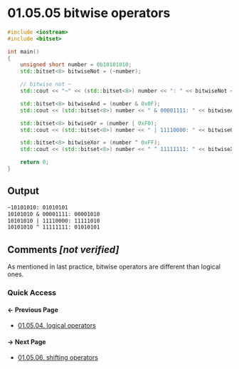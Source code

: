 # 01.05.05 bitwise operators

```cxx
#include <iostream>
#include <bitset>

int main()
{
    unsigned short number = 0b10101010;
    std::bitset<8> bitwiseNot = (~number);

    // bitwise not ~
    std::cout << "~" << (std::bitset<8>) number << ": " << bitwiseNot << std::endl;

    std::bitset<8> bitwiseAnd = (number & 0x0F);
    std::cout << (std::bitset<8>) number << " & 00001111: " << bitwiseAnd << std::endl;

    std::bitset<8> bitwiseOr = (number | 0xF0);
    std::cout << (std::bitset<8>) number << " | 11110000: " << bitwiseOr << std::endl;

    std::bitset<8> bitwiseXor = (number ^ 0xFF);
    std::cout << (std::bitset<8>) number << " ^ 11111111: " << bitwiseXor << std::endl;

    return 0;
}

```

## Output

```txt
~10101010: 01010101
10101010 & 00001111: 00001010
10101010 | 11110000: 11111010
10101010 ^ 11111111: 01010101
```

## Comments *[not verified]*

As mentioned in last practice, bitwise operators are different than logical ones.  

### Quick Access

<div class="previous_page pagination">

#### &#8592; Previous Page

* [01.05.04. logical operators](./../../01.the_basics/05.expressions&statements&operators/04.logical.md)

</div>
<div class="next_page pagination">

#### &#8594; Next Page

* [01.05.06. shifting operators](./../../01.the_basics/05.expressions&statements&operators/06.shifting.md)

</div>
